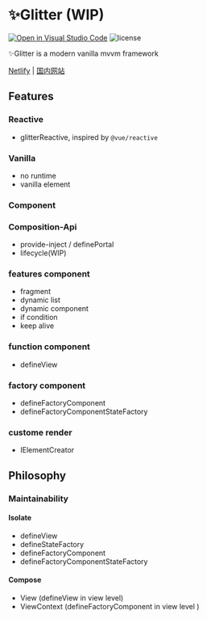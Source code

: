 # ✨Glitter (WIP)

[![Open in Visual Studio Code](https://open.vscode.dev/badges/open-in-vscode.svg)](https://open.vscode.dev/Akimotorakiyu/glitter) ![license](https://img.shields.io/github/license/Akimotorakiyu/glitter)

✨Glitter is a modern vanilla mvvm framework

[Netlify](https://clever-rosalind-9cee08.netlify.app/) | [国内网站](https://glitter-5g2wqb7gd1e49cc0-1259330986.ap-shanghai.app.tcloudbase.com/)

## Features

### Reactive

- glitterReactive, inspired by `@vue/reactive`

### Vanilla

- no runtime
- vanilla element

### Component

### Composition-Api

- provide-inject / definePortal
- lifecycle(WIP)

### features component

- fragment
- dynamic list
- dynamic component
- if condition
- keep alive

### function component

- defineView

### factory component

- defineFactoryComponent
- defineFactoryComponentStateFactory

### custome render

- IElementCreator

## Philosophy

### Maintainability

#### Isolate

- defineView
- defineStateFactory
- defineFactoryComponent
- defineFactoryComponentStateFactory

#### Compose

- View (defineView in view level)
- ViewContext (defineFactoryComponent in view level )
